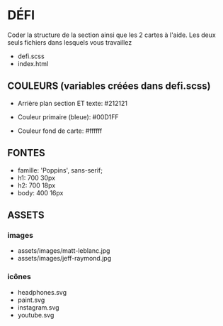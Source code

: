 # DÉFI
Coder la structure de la section ainsi que les 2 cartes à l'aide.
Les deux seuls fichiers dans lesquels vous travaillez
- defi.scss
- index.html

## COULEURS (variables créées dans defi.scss)
- Arrière plan section ET texte:
  #212121

- Couleur primaire (bleue):
  #00D1FF

- Couleur fond de carte:
  #ffffff


## FONTES
- famille: 'Poppins', sans-serif;
- h1: 700 30px
- h2: 700 18px
- body: 400 16px


## ASSETS

### images
- assets/images/matt-leblanc.jpg
- assets/images/jeff-raymond.jpg

### icônes
- headphones.svg
- paint.svg
- instagram.svg
- youtube.svg